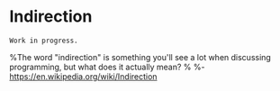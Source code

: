# Indirection

```{warning}
Work in progress.
```

%The word "indirection" is something you'll see a lot when discussing programming, but what does it actually mean?
%
%- https://en.wikipedia.org/wiki/Indirection
